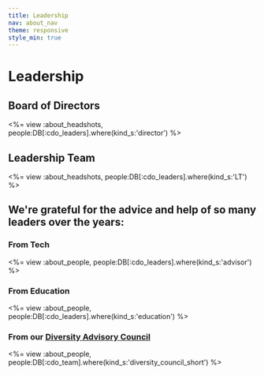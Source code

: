 ```yaml
---
title: Leadership
nav: about_nav
theme: responsive
style_min: true
---
```


# Leadership

## Board of Directors

<%= view :about_headshots, people:DB[:cdo_leaders].where(kind_s:'director') %>

## Leadership Team

<%= view :about_headshots, people:DB[:cdo_leaders].where(kind_s:'LT') %>

## We're grateful for the advice and help of so many leaders over the years:

### From Tech

<%= view :about_people, people:DB[:cdo_leaders].where(kind_s:'advisor') %>

### From Education

<%= view :about_people, people:DB[:cdo_leaders].where(kind_s:'education') %>

### From our [Diversity Advisory Council](/about/diversity-council)

<%= view :about_people, people:DB[:cdo_team].where(kind_s:'diversity_council_short') %>

